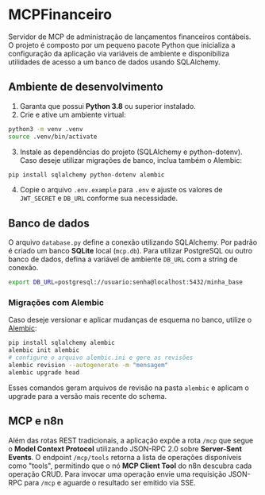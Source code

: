 # MCPFinanceiro

Servidor de MCP de administração de lançamentos financeiros contábeis. O projeto
é composto por um pequeno pacote Python que inicializa a configuração da
aplicação via variáveis de ambiente e disponibiliza utilidades de acesso a
um banco de dados usando SQLAlchemy.

## Ambiente de desenvolvimento

1. Garanta que possui **Python 3.8** ou superior instalado.
2. Crie e ative um ambiente virtual:

```bash
python3 -m venv .venv
source .venv/bin/activate
```

3. Instale as dependências do projeto (SQLAlchemy e python-dotenv).  Caso
   deseje utilizar migrações de banco, inclua também o Alembic:

```bash
pip install sqlalchemy python-dotenv alembic
```

4. Copie o arquivo `.env.example` para `.env` e ajuste os valores de `JWT_SECRET`
   e `DB_URL` conforme sua necessidade.

## Banco de dados

O arquivo `database.py` define a conexão utilizando SQLAlchemy. Por padrão é
criado um banco **SQLite** local (`mcp.db`). Para utilizar PostgreSQL ou outro
banco de dados, defina a variável de ambiente `DB_URL` com a string de conexão.

```bash
export DB_URL=postgresql://usuario:senha@localhost:5432/minha_base
```

### Migrações com Alembic

Caso deseje versionar e aplicar mudanças de esquema no banco, utilize o
[Alembic](https://alembic.sqlalchemy.org/):

```bash
pip install sqlalchemy alembic
alembic init alembic
# configure o arquivo alembic.ini e gere as revisões
alembic revision --autogenerate -m "mensagem"
alembic upgrade head
```
Esses comandos geram arquivos de revisão na pasta `alembic` e aplicam o
upgrade para a versão mais recente do schema.

## MCP e n8n

Além das rotas REST tradicionais, a aplicação expõe a rota `/mcp` que segue o
**Model Context Protocol** utilizando JSON-RPC 2.0 sobre **Server-Sent Events**.
O endpoint `/mcp/tools` retorna a lista de operações disponíveis como "tools",
permitindo que o nó **MCP Client Tool** do n8n descubra cada operação CRUD.
Para invocar uma operação envie uma requisição JSON-RPC para `/mcp` e aguarde o
resultado ser emitido via SSE.


